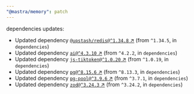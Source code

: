 ```yaml
---
"@mastra/memory": patch
---
```

dependencies updates:
  - Updated dependency [`@upstash/redis@^1.34.8` ↗︎](https://www.npmjs.com/package/@upstash/redis/v/1.34.8) (from `^1.34.5`, in `dependencies`)
  - Updated dependency [`ai@^4.3.10` ↗︎](https://www.npmjs.com/package/ai/v/4.3.10) (from `^4.2.2`, in `dependencies`)
  - Updated dependency [`js-tiktoken@^1.0.20` ↗︎](https://www.npmjs.com/package/js-tiktoken/v/1.0.20) (from `^1.0.19`, in `dependencies`)
  - Updated dependency [`pg@^8.15.6` ↗︎](https://www.npmjs.com/package/pg/v/8.15.6) (from `^8.13.3`, in `dependencies`)
  - Updated dependency [`pg-pool@^3.9.6` ↗︎](https://www.npmjs.com/package/pg-pool/v/3.9.6) (from `^3.7.1`, in `dependencies`)
  - Updated dependency [`zod@^3.24.3` ↗︎](https://www.npmjs.com/package/zod/v/3.24.3) (from `^3.24.2`, in `dependencies`)

